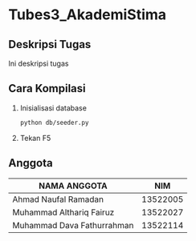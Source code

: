 # Tubes3_AkademiStima

## Deskripsi Tugas

Ini deskripsi tugas

## Cara Kompilasi

1. Inisialisasi database

    ```bash
    python db/seeder.py
    ```

2. Tekan F5

## Anggota

| NAMA ANGGOTA               | NIM      |
|----------------------------|----------|
| Ahmad Naufal Ramadan       | 13522005 |
| Muhammad Althariq Fairuz   | 13522027 |
| Muhammad Dava Fathurrahman | 13522114 |
